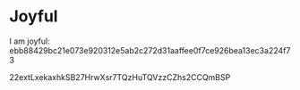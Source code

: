 # Joyful

I am joyful: ebb88429bc21e073e920312e5ab2c272d31aaffee0f7ce926bea13ec3a224f73


22extLxekaxhkSB27HrwXsr7TQzHuTQVzzCZhs2CCQmBSP